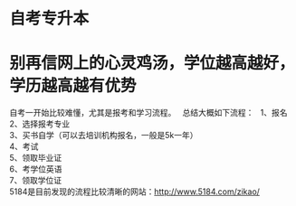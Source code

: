 # 自考专升本
# 别再信网上的心灵鸡汤，学位越高越好，学历越高越有优势
自考一开始比较难懂，尤其是报考和学习流程。  
总结大概如下流程：  
1、报名  
2、选择报考专业  
3、买书自学（可以去培训机构报名，一般是5k一年）  
4、考试  
5、领取毕业证  
6、考学位英语  
7、领取学位证  
5184是目前发现的流程比较清晰的网站：http://www.5184.com/zikao/  

